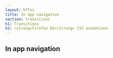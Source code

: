 ```yaml
---
layout: bffos
title: In app navigation
section: transitions
h1: Transitions
h2: <strong>Firefox OS</strong> CSS animations
---
```


## In app navigation
